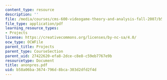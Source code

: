 ```yaml
---
content_type: resource
description: ''
file: /media/courses/cms-600-videogame-theory-and-analysis-fall-2007/b58a06ba3674796d8bca303d2dfd2f4d_anonpres.pdf
file_type: application/pdf
learning_resource_types:
- Projects
license: https://creativecommons.org/licenses/by-nc-sa/4.0/
ocw_type: OCWFile
parent_title: Projects
parent_type: CourseSection
parent_uid: 27422620-efa8-2dce-c8e8-c59eb7767e9b
resourcetype: Document
title: anonpres.pdf
uid: b58a06ba-3674-796d-8bca-303d2dfd2f4d
---
```

